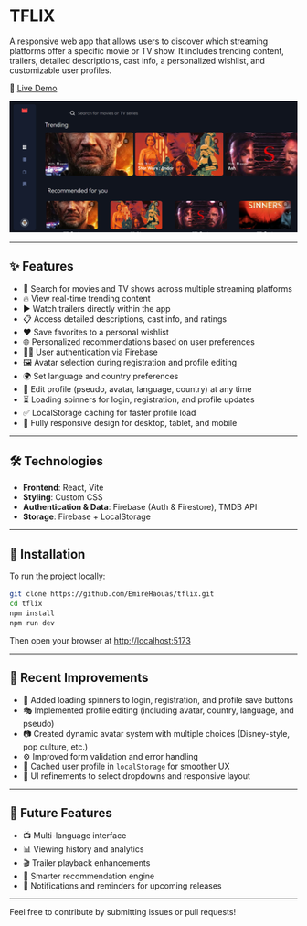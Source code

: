 # TFLIX

A responsive web app that allows users to discover which streaming platforms offer a specific movie or TV show. It includes trending content, trailers, detailed descriptions, cast info, a personalized wishlist, and customizable user profiles.

🔗 [Live Demo](https://emire-haouas.dev/tflix/)

![Preview](https://raw.githubusercontent.com/EmireHaouas/tflix/refs/heads/main/src/assets/imgs/screenshot%201.png)

---

## ✨ Features

- 🔎 Search for movies and TV shows across multiple streaming platforms
- 🔥 View real-time trending content
- ▶️ Watch trailers directly within the app
- 📋 Access detailed descriptions, cast info, and ratings
- ❤️ Save favorites to a personal wishlist
- 🌐 Personalized recommendations based on user preferences
- 🧑‍💻 User authentication via Firebase
- 🖼️ Avatar selection during registration and profile editing
- 🌍 Set language and country preferences
- 🔁 Edit profile (pseudo, avatar, language, country) at any time
- ⏳ Loading spinners for login, registration, and profile updates
- ✅ LocalStorage caching for faster profile load
- 📱 Fully responsive design for desktop, tablet, and mobile

---

## 🛠️ Technologies

- **Frontend**: React, Vite
- **Styling**: Custom CSS
- **Authentication & Data**: Firebase (Auth & Firestore), TMDB API
- **Storage**: Firebase + LocalStorage

---

## 🚀 Installation

To run the project locally:

```bash
git clone https://github.com/EmireHaouas/tflix.git
cd tflix
npm install
npm run dev
```

Then open your browser at [http://localhost:5173](http://localhost:5173)

---

## 🧪 Recent Improvements 

- 🔄 Added loading spinners to login, registration, and profile save buttons
- 🎭 Implemented profile editing (including avatar, country, language, and pseudo)
- 📷 Created dynamic avatar system with multiple choices (Disney-style, pop culture, etc.)
- ⚙️ Improved form validation and error handling
- 💾 Cached user profile in `localStorage` for smoother UX
- 🎨 UI refinements to select dropdowns and responsive layout

---

## 🔮 Future Features

- 📺 Multi-language interface
- 📊 Viewing history and analytics
- 🎬 Trailer playback enhancements
- 🧠 Smarter recommendation engine
- 🔔 Notifications and reminders for upcoming releases

---

Feel free to contribute by submitting issues or pull requests!
